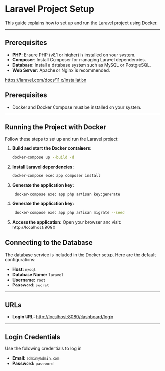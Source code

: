 # Laravel Project Setup

This guide explains how to set up and run the Laravel project using Docker.

---



## Prerequisites

- **PHP**: Ensure PHP (v8.1 or higher) is installed on your system.
- **Composer**: Install Composer for managing Laravel dependencies.
- **Database**: Install a database system such as MySQL or PostgreSQL.
- **Web Server**: Apache or Nginx is recommended.


https://laravel.com/docs/11.x/installation




## Prerequisites

- Docker and Docker Compose must be installed on your system.

---

## Running the Project with Docker

Follow these steps to set up and run the Laravel project:

1. **Build and start the Docker containers:**
   ```bash
   docker-compose up --build -d

2. **Install Laravel dependencies:**
   ```bash
   docker-compose exec app composer install


3. **Generate the application key:**
   ```bash
    docker-compose exec app php artisan key:generate

4. **Generate the application key:**
   ```bash
    docker-compose exec app php artisan migrate --seed


5. **Access the application:**
    Open your browser and visit:
    http://localhost:8080


## Connecting to the Database

The database service is included in the Docker setup. Here are the default configurations:

- **Host:** `mysql`
- **Database Name:** `laravel`
- **Username:** `root`
- **Password:** `secret`

---

## URLs

- **Login URL:** [http://localhost:8080/dashboard/login](http://localhost:8080/dashboard/login)

---

## Login Credentials

Use the following credentials to log in:

- **Email:** `admin@admin.com`
- **Password:** `password`

